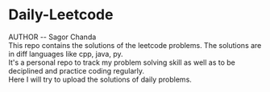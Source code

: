# Daily-Leetcode
AUTHOR -- Sagor Chanda
<br>
This repo contains the solutions of the leetcode problems. The solutions are in diff languages like cpp, java, py.
<br>
It's a personal repo to track my problem solving skill as well as to be deciplined and practice coding regularly.
<br>
Here I will try to upload the solutions of daily problems.
